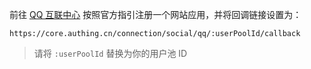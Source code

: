 <IntegrationDetailCard title="在 QQ 开放平台创建一个网站应用">

前往 [QQ 互联中心](https://connect.qq.com/manage.html#/) 按照官方指引注册一个网站应用，并将回调链接设置为：

`https://core.authing.cn/connection/social/qq/:userPoolId/callback`

> 请将 `:userPoolId` 替换为你的用户池 ID

</IntegrationDetailCard>